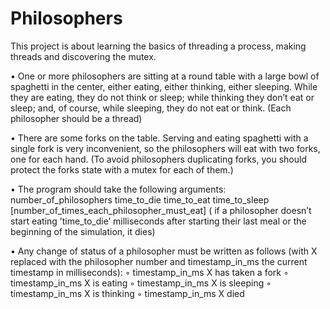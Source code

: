 # Philosophers

This project is about learning the basics of threading a process, making threads and discovering the mutex.

• One or more philosophers are sitting at a round table  with a large bowl of spaghetti in the center, either eating, either thinking,
either sleeping. While they are eating, they do not think or sleep; while thinking
they don’t eat or sleep; and, of course, while sleeping, they do not eat or think.
(Each philosopher should be a thread)

• There are some forks on the table. Serving and eating spaghetti with a single fork
is very inconvenient, so the philosophers will eat with two forks, one for each hand.
(To avoid philosophers duplicating forks, you should protect the forks state with a
mutex for each of them.)

• The program should take the following arguments: number_of_philosophers time_to_die
time_to_eat time_to_sleep [number_of_times_each_philosopher_must_eat]
( if a philosopher doesn’t start eating ’time_to_die’
milliseconds after starting their last meal or the beginning of the simulation,
it dies)

• Any change of status of a philosopher must be written as follows (with X replaced
with the philosopher number and timestamp_in_ms the current timestamp in milliseconds):
◦ timestamp_in_ms X has taken a fork
◦ timestamp_in_ms X is eating
◦ timestamp_in_ms X is sleeping
◦ timestamp_in_ms X is thinking
◦ timestamp_in_ms X died
